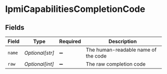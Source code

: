# IpmiCapabilitiesCompletionCode


## Fields

| Field                               | Type                                | Required                            | Description                         |
| ----------------------------------- | ----------------------------------- | ----------------------------------- | ----------------------------------- |
| `name`                              | *Optional[str]*                     | :heavy_minus_sign:                  | The human-readable name of the code |
| `raw`                               | *Optional[int]*                     | :heavy_minus_sign:                  | The raw completion code             |